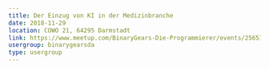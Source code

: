 ```yaml
---
title: Der Einzug von KI in der Medizinbranche
date: 2018-11-29
location: COWO 21, 64295 Darmstadt
link: https://www.meetup.com/BinaryGears-Die-Programmierer/events/256518236/
usergroup: binarygearsda
type: usergroup
---
```

